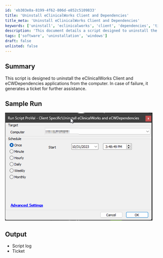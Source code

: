 ```yaml
---
id: 'eb303e8a-8199-4f62-806d-e852c5109833'
title: 'Uninstall eClinicalWorks Client and Dependencies'
title_meta: 'Uninstall eClinicalWorks Client and Dependencies'
keywords: ['uninstall', 'eclinicalworks', 'client', 'dependencies', 'ticket']
description: 'This document details a script designed to uninstall the eClinicalWorks Client and its associated eCWDependencies applications from a computer. If the uninstallation fails, the script generates a ticket for further assistance.'
tags: ['software', 'uninstallation', 'windows']
draft: false
unlisted: false
---
```


## Summary

This script is designed to uninstall the eClinicalWorks Client and eCWDependencies applications from the computer. In case of failure, it generates a ticket for further assistance.

## Sample Run

![Sample Run](../../../static/img/Uninstall-eClinicalWorks-and-eCWDependencies/image_1.png)

## Output

- Script log
- Ticket

